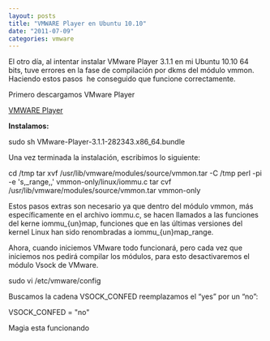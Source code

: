 ```yaml
---
layout: posts
title: "VMWARE Player en Ubuntu 10.10"
date: "2011-07-09"
categories: vmware
---
```


El otro día, al intentar instalar VMware Player 3.1.1 en mi Ubuntu 10.10 64 bits, tuve errores en la fase de compilación por dkms del módulo vmmon. Haciendo estos pasos  he conseguido que funcione correctamente.

Primero descargamos VMware Player

[VMWARE Player](https://www.vmware.com/products/player/)

**Instalamos:**

sudo sh VMware-Player-3.1.1-282343.x86\_64.bundle

Una vez terminada la instalación, escribimos lo siguiente:

cd /tmp
tar xvf /usr/lib/vmware/modules/source/vmmon.tar -C /tmp
perl -pi -e 's,\_range,,' vmmon-only/linux/iommu.c
tar cvf /usr/lib/vmware/modules/source/vmmon.tar vmmon-only

Estos pasos extras son necesario ya que dentro del módulo vmmon, más específicamente en el archivo iommu.c, se hacen llamados a las funciones del kerne iommu\_{un}map, funciones que en las últimas versiones del kernel Linux han sido renombradas a iommu\_{un}map\_range.

Ahora, cuando iniciemos VMware todo funcionará, pero cada vez que iniciemos nos pedirá compilar los módulos, para esto desactivaremos el módulo Vsock de VMware.

sudo vi /etc/vmware/config

Buscamos la cadena VSOCK\_CONFED reemplazamos el “yes” por un “no”:

VSOCK\_CONFED = "no"

Magia esta funcionando
